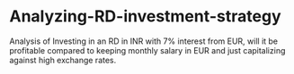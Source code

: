 # Analyzing-RD-investment-strategy
Analysis of Investing in an RD in INR with 7% interest from EUR, will it be profitable compared to keeping monthly salary in EUR and just capitalizing against high exchange rates.
